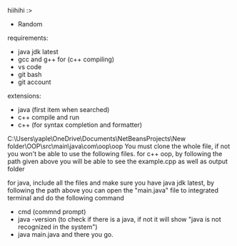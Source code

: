 hiihihi :> 
- Random

requirements:
- java jdk latest
- gcc and g++ for (c++ compiling)
- vs code
- git bash
- git account

extensions:
- java (first item when searched)
- c++ compile and run
- c++ (for syntax completion and formatter)

C:\Users\yaple\OneDrive\Documents\NetBeansProjects\New folder\OOP\src\main\java\com\oop\oop
You must clone the whole file, if not you won't be able to use the following files.
for c++ oop, by following the path given above you will be able to see the example.cpp as well as output folder

for java, include all the files and make sure you have java jdk latest, by following the path above you can open the "main.java" file to integrated terminal 
and do the following command 
- cmd (commnd prompt)
- java -version (to check if there is a java, if not it will show "java is not recognized in the system")
- java main.java
and there you go.
  
